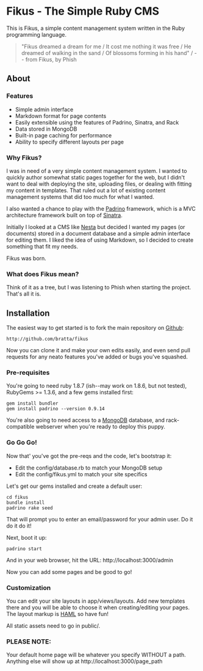 # Fikus - The Simple Ruby CMS

This is Fikus, a simple content management system written in the Ruby
programming language.

> "Fikus dreamed a dream for me / 
> It cost me nothing it was free / 
> He dreamed of walking in the sand / 
> Of blossoms forming in his hand" / 
> -- from Fikus, by Phish

## About

### Features

* Simple admin interface
* Markdown format for page contents
* Easily extensible using the features of Padrino, Sinatra, and Rack
* Data stored in MongoDB
* Built-in page caching for performance
* Ability to specify different layouts per page

### Why Fikus?

I was in need of a very simple content management system. I wanted to quickly
author somewhat static pages together for the web, but I didn't want to deal
with deploying the site, uploading files, or dealing with fitting my content
in templates. That ruled out a lot of existing content management systems 
that did too much for what I wanted.

I also wanted a chance to play with the [Padrino](http://padrinorb.com) 
framework, which is a MVC architecture framework built on top of 
[Sinatra](http://sinatrarb.com). 

Initially I looked at a CMS like [Nesta](http://effectif.com/nesta) but
decided I wanted my pages (or documents) stored in a document database 
and a simple admin interface for editing them. I liked the idea of using
Markdown, so I decided to create something that fit my needs.

Fikus was born.

### What does Fikus mean?

Think of it as a tree, but I was listening to Phish when starting the 
project. That's all it is.

## Installation

The easiest way to get started is to fork the main repository on 
[Github](http://github.com):

    http://github.com/bratta/fikus
    
Now you can clone it and make your own edits easily, and even send
pull requests for any neato features you've added or bugs you've 
squashed.

### Pre-requisites

You're going to need ruby 1.8.7 (ish--may work on 1.8.6, but not tested),
RubyGems >= 1.3.6, and a few gems installed first:

    gem install bundler
    gem install padrino --version 0.9.14
    
You're also going to need access to a [MongoDB](http://mongodb.org)
database, and rack-compatible webserver when you're ready to 
deploy this puppy.

### Go Go Go!

Now that' you've got the pre-reqs and the code, let's bootstrap it:

* Edit the config/database.rb to match your MongoDB setup
* Edit the config/fikus.yml to match your site specifics

Let's get our gems installed and create a default user:

    cd fikus
    bundle install
    padrino rake seed

That will prompt you to enter an email/password for your admin user.
Do it do it do it!

Next, boot it up:

    padrino start
    
And in your web browser, hit the URL: http://localhost:3000/admin

Now you can add some pages and be good to go!

### Customization

You can edit your site layouts in app/views/layouts. Add new templates
there and you will be able to choose it when creating/editing your
pages. The layout markup is [HAML](http://haml-lang.com/) so have
fun!

All static assets need to go in public/.

### PLEASE NOTE:

Your default home page will be whatever you specify WITHOUT a path. 
Anything else will show up at http://localhost:3000/page_path
